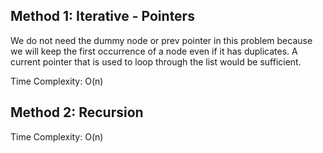 ## Method 1: Iterative - Pointers

We do not need the dummy node or prev pointer in this problem because we will keep the first occurrence of a node even if it has duplicates. A current pointer that is used to loop through the list would be sufficient. </br>

Time Complexity: O(n)

## Method 2: Recursion

Time Complexity: O(n)
